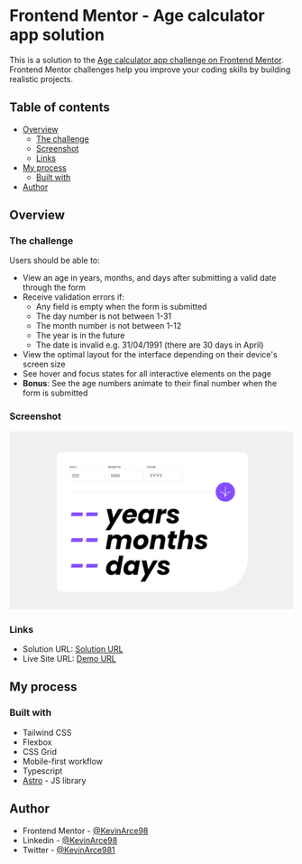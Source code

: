 # Frontend Mentor - Age calculator app solution

This is a solution to the [Age calculator app challenge on Frontend Mentor](https://www.frontendmentor.io/challenges/age-calculator-app-dF9DFFpj-Q). Frontend Mentor challenges help you improve your coding skills by building realistic projects. 

## Table of contents

- [Overview](#overview)
  - [The challenge](#the-challenge)
  - [Screenshot](#screenshot)
  - [Links](#links)
- [My process](#my-process)
  - [Built with](#built-with)
- [Author](#author)

## Overview

### The challenge

Users should be able to:

- View an age in years, months, and days after submitting a valid date through the form
- Receive validation errors if:
  - Any field is empty when the form is submitted
  - The day number is not between 1-31
  - The month number is not between 1-12
  - The year is in the future
  - The date is invalid e.g. 31/04/1991 (there are 30 days in April)
- View the optimal layout for the interface depending on their device's screen size
- See hover and focus states for all interactive elements on the page
- **Bonus**: See the age numbers animate to their final number when the form is submitted

### Screenshot

![](./screenshots/image.png)


### Links

- Solution URL: [Solution URL](https://www.frontendmentor.io/solutions/age-calculator-app-solution-yoNNp-pjJ2)
- Live Site URL: [Demo URL](https://age-calculator-app-ochre-six.vercel.app/)

## My process

### Built with

- Tailwind CSS
- Flexbox
- CSS Grid
- Mobile-first workflow
- Typescript
- [Astro](https://astro.build/) - JS library


## Author

- Frontend Mentor - [@KevinArce98](https://www.frontendmentor.io/profile/KevinArce98)
- Linkedin - [@KevinArce98](https://www.linkedin.com/in/kevinarce98/)
- Twitter - [@KevinArce981](https://twitter.com/KevinArce981)
